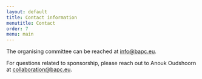 ```yaml
---
layout: default
title: Contact information
menutitle: Contact
order: 7
menu: main
---
```


The organising committee can be reached at [info@bapc.eu](mailto:info@bapc.eu).

For questions related to sponsorship, please reach out to Anouk Oudshoorn at [collaboration@bapc.eu](mailto:collaboration@bapc.eu).
